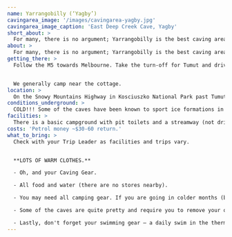 ```yaml
---
name: Yarrangobilly (‘Yagby’)
cavingarea_image: '/images/cavingarea-yagby.jpg'
cavingarea_image_caption: 'East Deep Creek Cave, Yagby'
short_about: >
  For many, there is no argument; Yarrangobilly is the best caving area in NSW. So why don't we go there more often? Because it's so far away!
about: >
  For many, there is no argument; Yarrangobilly is the best caving area in NSW. So why don't we go there more than once or twice a year? Because it's so far away! Usually the site of holiday or long weekend trips, 'Yagby' is full of large, well-decorated caves, and has heaps of potential for finding new things. It's also in a beautiful setting, with a magnificent limestone gorge and a thermal pool.
getting_there: >
  Follow the M5 towards Melbourne. Take the turn-off for Tumut and drive along the Snowy Mountains Highway south, following the signs to Yarrangobilly. The campground is by Cotteril’s Cottage which is on the right hand side of the road just after a bridge over a creek. It is a couple of kilometres before the turnoff for Yarrangobilly Caves House, so if you see a sign for the Caves House you’ve gone too far.


  We generally camp near the cottage.
location: >
  On the Snowy Mountains Highway in Kosciuszko National Park past Tumut, about a 6-8 hour drive southwest from Sydney.
conditions_underground: >
  COLD!!! Some of the caves have been known to sport ice formations in winter. The lower section of Eagles Nest is particularly notorious for being around 5 degrees Celsius. Thermals are definitely essential. The caves can get quite muddy too.
facilities: >
  There is a basic campground with pit toilets and a streamway (not drinkable) but no other facilities. You will need to bring your own camping gear, stove, food and water.
costs: 'Petrol money ~$30-60 return.'
what_to_bring: >
  Check with your Trip Leader as facilities and trips vary.


  **LOTS OF WARM CLOTHES.**

  - Oh, and your Caving Gear.

  - All food and water (there are no stores nearby).

  - You may need all camping gear. If you are going in colder months (basically, any time except summer – we have seen heavy snow in April and October) you should make sure your sleeping gear in particular is warm.

  - Some of the caves are quite pretty and require you to remove your outer clothing before entering some areas. If it a good idea to have a spare pair of clean-soled sandshoes/ Volleys for these sections.

  - Lastly, don't forget your swimming gear – a daily swim in the thermal pool (and the very un-thermal river for some) has become a SUSS tradition.
---
```

